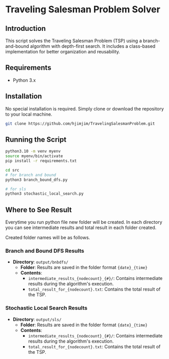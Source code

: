# Traveling Salesman Problem Solver

## Introduction
This script solves the Traveling Salesman Problem (TSP) using a branch-and-bound algorithm with depth-first search. It includes a class-based implementation for better organization and reusability.

## Requirements
- Python 3.x

## Installation
No special installation is required. Simply clone or download the repository to your local machine.
```bash
git clone https://github.com/hjimjim/TravelingSalesmanProblem.git
```

## Running the Script
```bash
python3.10 -m venv myenv
source myenv/bin/activate
pip install -r requirements.txt

cd src
# for branch and bound
python3 branch_bound_dfs.py

# for sls
python3 stochastic_local_search.py
```

## Where to See Result
Everytime you run python file new folder will be created. 
In each directory you can see intermediate results and total result in each folder created.

Created folder names will be as follows.
### Branch and Bound DFS Results
- **Directory**: `output/bnbdfs/`
  - **Folder**: Results are saved in the folder format `{date}_{time}`
  - **Contents**:
    - `intermediate_results_{nodecount}_{#}/`: Contains intermediate results during the algorithm's execution.
    - `total_result_for_{nodecount}.txt`: Contains the total result of the TSP.

### Stochastic Local Search Results
- **Directory**: `output/sls/`
  - **Folder**: Results are saved in the folder format `{date}_{time}`
  - **Contents**:
    - `intermediate_results_{nodecount}_{#}/`: Contains intermediate results during the algorithm's execution.
    - `total_result_for_{nodecount}.txt`: Contains the total result of the TSP.